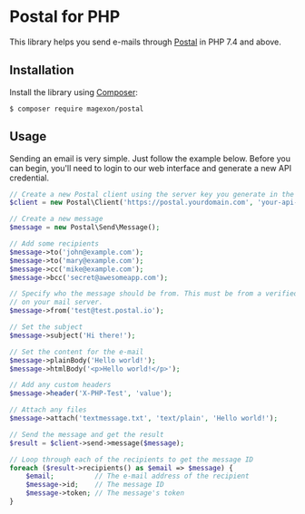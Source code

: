 # Postal for PHP

This library helps you send e-mails through [Postal](https://github.com/postalserver/postal) in PHP 7.4 and above.

## Installation

Install the library using [Composer](https://getcomposer.org/):

```
$ composer require magexon/postal
```

## Usage

Sending an email is very simple. Just follow the example below. Before you can begin, you'll
need to login to our web interface and generate a new API credential.

```php
// Create a new Postal client using the server key you generate in the web interface
$client = new Postal\Client('https://postal.yourdomain.com', 'your-api-key');

// Create a new message
$message = new Postal\Send\Message();

// Add some recipients
$message->to('john@example.com');
$message->to('mary@example.com');
$message->cc('mike@example.com');
$message->bcc('secret@awesomeapp.com');

// Specify who the message should be from. This must be from a verified domain
// on your mail server.
$message->from('test@test.postal.io');

// Set the subject
$message->subject('Hi there!');

// Set the content for the e-mail
$message->plainBody('Hello world!');
$message->htmlBody('<p>Hello world!</p>');

// Add any custom headers
$message->header('X-PHP-Test', 'value');

// Attach any files
$message->attach('textmessage.txt', 'text/plain', 'Hello world!');

// Send the message and get the result
$result = $client->send->message($message);

// Loop through each of the recipients to get the message ID
foreach ($result->recipients() as $email => $message) {
    $email;          // The e-mail address of the recipient
    $message->id;    // The message ID
    $message->token; // The message's token
}
```
